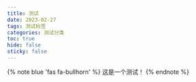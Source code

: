 ```yaml
---
title: 测试
date: 2023-02-27
tags: 测试标签
categories: 测试分类
toc: true
hide: false
sticky: false
---
```


{% note blue 'fas fa-bullhorn' %}
这是一个测试！
{% endnote %}



